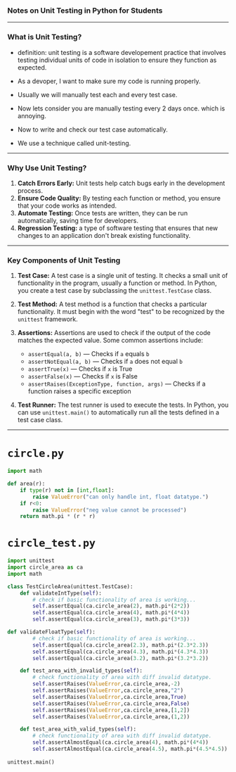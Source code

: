 ### **Notes on Unit Testing in Python for Students**

---

### **What is Unit Testing?**

- definition: unit testing is a software developement practice that involves testing individual units of code in isolation to ensure they function as expected.

- As a devoper, I want to make sure my code is running properly.
- Usually we will manually test each and every test case.
- Now lets consider you are manually testing every 2 days once. which is annoying.
- Now to write and check our test case automatically.
- We use a technique called unit-testing.
   
---

### **Why Use Unit Testing?**

1. **Catch Errors Early:** Unit tests help catch bugs early in the development process.
2. **Ensure Code Quality:** By testing each function or method, you ensure that your code works as intended.
3. **Automate Testing:** Once tests are written, they can be run automatically, saving time for developers.
4. **Regression Testing:** a type of software testing that ensures that new changes to an application don't break existing functionality.

---

### **Key Components of Unit Testing**

1. **Test Case:** A test case is a single unit of testing. It checks a small unit of functionality in the program, usually a function or method. In Python, you create a test case by subclassing the `unittest.TestCase` class.

2. **Test Method:** A test method is a function that checks a particular functionality. It must begin with the word "test" to be recognized by the `unittest` framework.

3. **Assertions:** Assertions are used to check if the output of the code matches the expected value. Some common assertions include:
   - `assertEqual(a, b)` — Checks if `a` equals `b`
   - `assertNotEqual(a, b)` — Checks if `a` does not equal `b`
   - `assertTrue(x)` — Checks if `x` is True
   - `assertFalse(x)` — Checks if `x` is False
   - `assertRaises(ExceptionType, function, args)` — Checks if a function raises a specific exception

4. **Test Runner:** The test runner is used to execute the tests. In Python, you can use `unittest.main()` to automatically run all the tests defined in a test case class.

---

# `circle.py`

```python
import math

def area(r):
    if type(r) not in [int,float]:
        raise ValueError("can only handle int, float datatype.")
    if r<0:
        raise ValueError("neg value cannot be processed")
    return math.pi * (r * r)
```   
# `circle_test.py`

```python
import unittest 
import circle_area as ca
import math 

class TestCircleArea(unittest.TestCase):
    def validateIntType(self):
        # check if basic functionality of area is working...
        self.assertEqual(ca.circle_area(2), math.pi*(2*2))
        self.assertEqual(ca.circle_area(4), math.pi*(4*4))
        self.assertEqual(ca.circle_area(3), math.pi*(3*3))

def validateFloatType(self):
        # check if basic functionality of area is working...
        self.assertEqual(ca.circle_area(2.3), math.pi*(2.3*2.3))
        self.assertEqual(ca.circle_area(4.3), math.pi*(4.3*4.3))
        self.assertEqual(ca.circle_area(3.2), math.pi*(3.2*3.2))

    def test_area_with_invalid_types(self):
        # check functionality of area with diff invalid datatype.
        self.assertRaises(ValueError,ca.circle_area,-2)
        self.assertRaises(ValueError,ca.circle_area,"2")
        self.assertRaises(ValueError,ca.circle_area,True)
        self.assertRaises(ValueError,ca.circle_area,False)
        self.assertRaises(ValueError,ca.circle_area,[1,2])
        self.assertRaises(ValueError,ca.circle_area,(1,2))

    def test_area_with_valid_types(self):
        # check functionality of area with diff invalid datatype.
        self.assertAlmostEqual(ca.circle_area(4), math.pi*(4*4))
        self.assertAlmostEqual(ca.circle_area(4.5), math.pi*(4.5*4.5))
        
unittest.main()
```
